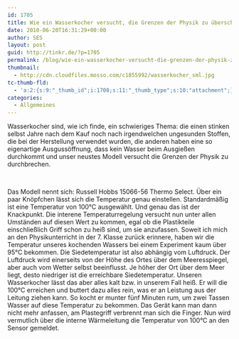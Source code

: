 ```yaml
---
id: 1705
title: Wie ein Wasserkocher versucht, die Grenzen der Physik zu überschreiten
date: 2010-06-20T16:31:29+00:00
author: SES
layout: post
guid: http://tinkr.de/?p=1705
permalink: /blog/wie-ein-wasserkocher-versucht-die-grenzen-der-physik-zu-uberschreiten/
thumbnail:
  - http://cdn.cloudfiles.mosso.com/c1855992/wasserkocher_sml.jpg
tc-thumb-fld:
  - 'a:2:{s:9:"_thumb_id";i:1708;s:11:"_thumb_type";s:10:"attachment";}'
categories:
  - Allgemeines
---
```

Wasserkocher sind, wie ich finde, ein schwieriges Thema: die einen stinken selbst Jahre nach dem Kauf noch nach irgendwelchen ungesunden Stoffen, die bei der Herstellung verwendet wurden, die anderen haben eine so eigenartige Ausgussöffnung, dass kein Wasser beim Ausgießen durchkommt und unser neustes Modell versucht die Grenzen der Physik zu durchbrechen.

<img loading="lazy" src="/assets/2010/06/wasserkocher.jpg" alt="" title="&quot;Russell Hobbs Thermo Select&quot; Wasserkocher"    srcset="/assets/2010/06/wasserkocher.jpg 606w, /assets/2010/06/wasserkocher-300x225.jpg 300w" sizes="(max-width: 606px) 100vw, 606px" />

Das Modell nennt sich: Russell Hobbs 15066-56 Thermo Select. Über ein paar Knöpfchen lässt sich die Temperatur genau einstellen. Standardmäßig ist eine Temperatur von 100°C ausgewählt. Und genau das ist der Knackpunkt. Die interene Temperaturregelung versucht nun unter allen Umständen auf diesen Wert zu kommen, egal ob die Plastikteile einschließlich Griff schon zu heiß sind, um sie anzufassen.
Soweit ich mich an den Physikunterricht in der 7. Klasse zurück erinnere, haben wir die Temperatur unseres kochenden Wassers bei einem Experiment kaum über 95°C bekommen. Die Siedetemperatur ist also abhängig vom Luftdruck. Der Luftdruck wird einerseits von der Höhe des Ortes über dem Meeresspiegel, aber auch vom Wetter selbst beeinflusst. Je höher der Ort über dem Meer liegt, desto niedriger ist die erreichbare Siedetemperatur.
Unseren Wasserkocher lässt das aber alles kalt bzw. in unserem Fall heiß. Er will die 100°C erreichen und buttert dazu alles rein, was er an Leistung aus der Leitung ziehen kann. So kocht er munter fünf Minuten rum, um zwei Tassen Wasser auf diese Temperatur zu bekommen. Das Gerät kann man dann nicht mehr anfassen, am Plastegriff verbrennt man sich die Finger. Nun wird vermutlich über die interne Wärmeleitung die Temperatur von 100°C an den Sensor gemeldet.
